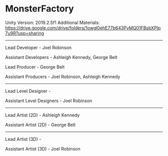 # MonsterFactory

Unity Version: 2019.2.5f1
Additional Materials: https://drive.google.com/drive/folders/1owgl0ehE77b643PyMQ01FBsbXPIp7u9R?usp=sharing
__________________________________________________________

Lead Developer - Joel Robinson

Assistant Developers - Ashleigh Kennedy, George Belt


Lead Producer - George Belt

Assistant Producers - Joel Robinson, Ashleigh Kennedy
__________________________________________________________

Lead Level Designer -

Assistant Level Designers - Joel Robinson
__________________________________________________________

Lead Artist (2D) - Ashleigh Kennedy

Assistant Artist (2D) - George Belt
__________________________________________________________

Lead Artist (3D) -

Assistant Artist (3D) - Joel Robinson
